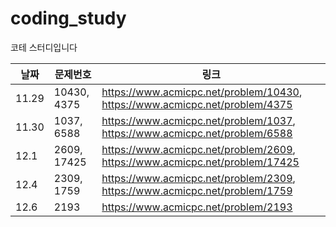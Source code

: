 # coding_study
코테 스터디입니다

|날짜|문제번호|링크|
|------|---|---|
|11.29|10430, 4375|https://www.acmicpc.net/problem/10430, https://www.acmicpc.net/problem/4375|
|11.30|1037, 6588|https://www.acmicpc.net/problem/1037, https://www.acmicpc.net/problem/6588|
|12.1|2609, 17425|https://www.acmicpc.net/problem/2609, https://www.acmicpc.net/problem/17425|
|12.4|2309, 1759|https://www.acmicpc.net/problem/2309, https://www.acmicpc.net/problem/1759|
|12.6|2193|https://www.acmicpc.net/problem/2193|
